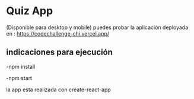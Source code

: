 # Quiz App
(Disponible para desktop y mobile)
puedes probar la aplicación deployada en : https://codechallenge-chi.vercel.app/

## indicaciones para ejecución 

-npm install


-npm start 

la app esta realizada con create-react-app

